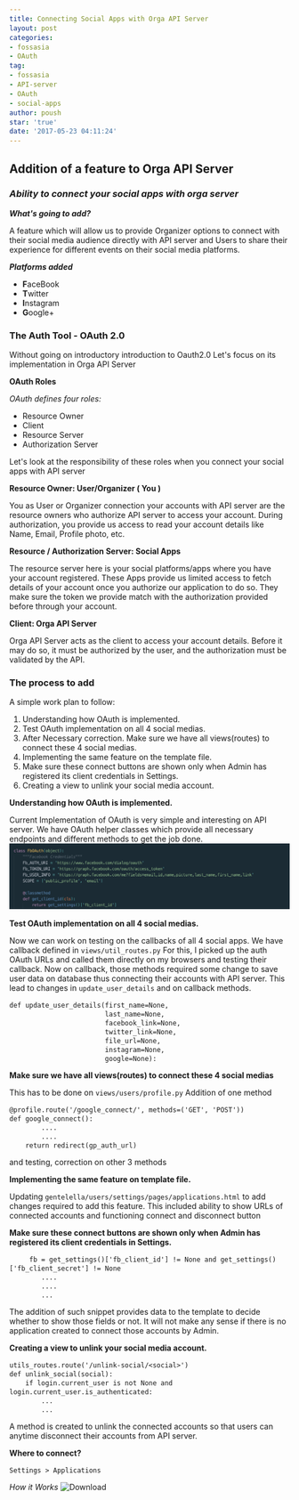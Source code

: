 ```yaml
---
title: Connecting Social Apps with Orga API Server
layout: post
categories:
- fossasia
- OAuth
tag:
- fossasia
- API-server
- OAuth
- social-apps
author: poush
star: 'true'
date: '2017-05-23 04:11:24'
---
```


## Addition of a feature to Orga API Server
### *Ability to connect your social apps with orga server*


__*What's going to add?*__

A feature which will allow us to provide Organizer options to connect with their social media audience directly with API server and Users to share their experience for different events on their social media platforms.

__*Platforms added*__
* **F**aceBook
* **T**witter
* **I**nstagram 
* **G**oogle+

### The Auth Tool - OAuth 2.0
Without going on introductory introduction to Oauth2.0 Let's focus on its implementation in Orga API Server

__OAuth Roles__

*OAuth defines four roles:*

* Resource Owner
* Client
* Resource Server
* Authorization Server

Let's look at the responsibility of these roles when you connect your social apps with API server

__Resource Owner: User/Organizer ( You )__

You as User or Organizer connection your accounts with API server are the resource owners who authorize API server to access your account. During authorization, you provide us access to read your account details like Name, Email, Profile photo, etc.

__Resource / Authorization Server: Social Apps__

The resource server here is your social platforms/apps where you have your account registered. These Apps provide us limited access to fetch details of your account once you authorize our application to do so.
They make sure the token we provide match with the authorization provided before through your account.

__Client: Orga API Server__

Orga API Server acts as the client to access your account details. Before it may do so, it must be authorized by the user, and the authorization must be validated by the API.

### The process to add
A simple work plan to follow:

1. Understanding how OAuth is implemented.
2. Test OAuth implementation on all 4 social medias.
3. After Necessary correction. Make sure we have all views(routes) to connect these 4 social medias.
4. Implementing the same feature on the template file.
5. Make sure these connect buttons are shown only when Admin has registered its client credentials in Settings.
6. Creating a view to unlink your social media account.

__Understanding how OAuth is implemented.__

Current Implementation of OAuth is very simple and interesting on API server. We have OAuth helper classes which provide all necessary endpoints and different methods to get the job done.
![Oauth](/Screen%20Shot%202017-05-23%20at%205.17.52%20PM.png)

__Test OAuth implementation on all 4 social medias.__

Now we can work on testing on the callbacks of all 4 social apps. We have callback defined in ```views/util_routes.py```
For this, I picked up the auth OAuth URLs and called them directly on my browsers and testing their callback. Now on callback, those methods required some change to save user data on database thus connecting their accounts with API server. This lead to changes in ```update_user_details``` and on callback methods.
```
def update_user_details(first_name=None,
                        last_name=None,
                        facebook_link=None,
                        twitter_link=None,
                        file_url=None,
                        instagram=None,
                        google=None):
```

__Make sure we have all views(routes) to connect these 4 social medias__

This has to be done on ```views/users/profile.py```
Addition of one method 
```
@profile.route('/google_connect/', methods=('GET', 'POST'))
def google_connect():
        ....
        ....
    return redirect(gp_auth_url)
```
and testing, correction on other 3 methods

__Implementing the same feature on template file.__

Updating ```gentelella/users/settings/pages/applications.html```  to add changes required to add this feature. This included ability to show URLs of connected accounts and functioning connect and disconnect button

__Make sure these connect buttons are shown only when Admin has registered its client credentials in Settings.__

```
     fb = get_settings()['fb_client_id'] != None and get_settings()['fb_client_secret'] != None
        ....
        ....
        ...
```

The addition of such snippet provides data to the template to decide whether to show those fields or not. It will not make any sense if there is no application created to connect those accounts by Admin.

__Creating a view to unlink your social media account.__

```
utils_routes.route('/unlink-social/<social>')
def unlink_social(social):
    if login.current_user is not None and login.current_user.is_authenticated:
        ...
        ...
```
A method is created to unlink the connected accounts so that users can anytime disconnect their accounts from API server.

**Where to connect?**

```
Settings > Applications
```

*How it Works*
![Download](https://www.dropbox.com/s/ra0fi45mo7i6jby/ScreenFlow.gif?dl=1)

